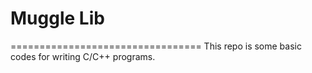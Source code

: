 # Muggle Lib
=================================
This repo is some basic codes for writing C/C++ programs.